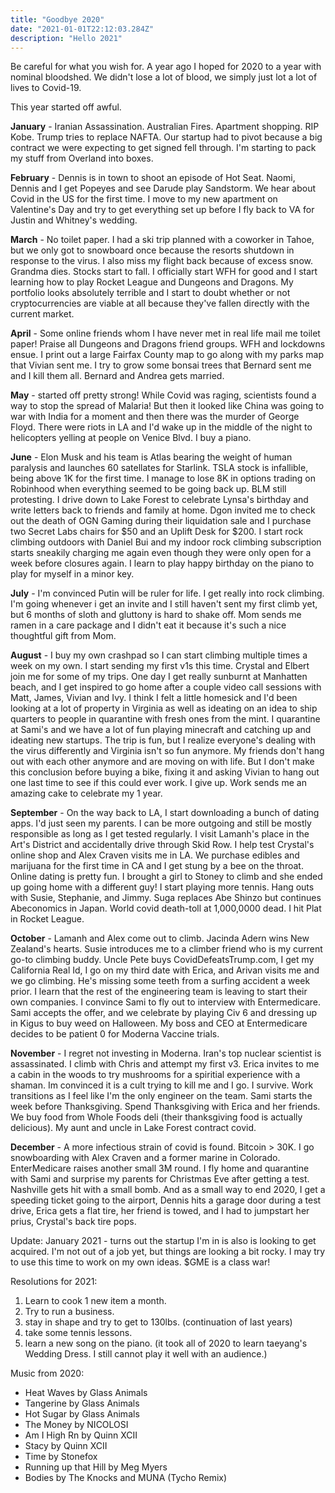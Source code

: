 ```yaml
---
title: "Goodbye 2020"
date: "2021-01-01T22:12:03.284Z"
description: "Hello 2021"
---
```


Be careful for what you wish for. A year ago I hoped for 2020 to a year with nominal bloodshed. We didn't lose a lot of blood, we simply just lot a lot of lives to Covid-19.

This year started off awful.

__January__ - Iranian Assassination. Australian Fires. Apartment shopping. RIP Kobe. Trump tries to replace NAFTA. Our startup had to pivot because a big contract we were expecting to get signed fell through. I'm starting to pack my stuff from Overland into boxes.


__February__ - Dennis is in town to shoot an episode of Hot Seat. Naomi, Dennis and I get Popeyes and see Darude play Sandstorm. We hear about Covid in the US for the first time. I move to my new apartment on Valentine's Day and try to get everything set up before I fly back to VA for Justin and Whitney's wedding.


__March__ -  No toilet paper. I had a ski trip planned with a coworker in Tahoe, but we only got to snowboard once because the resorts shutdown in response to the virus. I also miss my flight back because of excess snow. Grandma dies. Stocks start to fall. I officially start WFH for good and I start learning how to play Rocket League and Dungeons and Dragons. My portfolio looks absolutely terrible and I start to doubt whether or not cryptocurrencies are viable at all because they've fallen directly with the current market.


__April__ - Some online friends whom I have never met in real life mail me toilet paper! Praise all Dungeons and Dragons friend groups. WFH and lockdowns ensue. I print out a large Fairfax County map to go along with my parks map that Vivian sent me. I try to grow some bonsai trees that Bernard sent me and I kill them all. Bernard and Andrea gets married.


__May__ - started off pretty strong! While Covid was raging, scientists found a way to stop the spread of Malaria! But then it looked like China was going to war with India for a moment and then there was the murder of George Floyd. There were riots in LA and I'd wake up in the middle of the night to helicopters yelling at people on Venice Blvd. I buy a piano.


__June__ - Elon Musk and his team is Atlas bearing the weight of human paralysis and launches 60 satellates for Starlink. TSLA stock is infallible, being above 1K for the first time. I manage to lose 8K in options trading on Robinhood when everything seemed to be going back up. BLM still protesting. I drive down to Lake Forest to celebrate Lynsa's birthday and write letters back to friends and family at home. Dgon invited me to check out the death of OGN Gaming during their liquidation sale and I purchase two Secret Labs chairs for $50 and an Uplift Desk for $200. I start rock climbing outdoors with Daniel Bui and my indoor rock climbing subscription starts sneakily charging me again even though they were only open for a week before closures again. I learn to play happy birthday on the piano to play for myself in a minor key.


__July__ - I'm convinced Putin will be ruler for life. I get really into rock climbing. I'm going whenever i get an invite and I still haven't sent my first climb yet, but 6 months of sloth and gluttony is hard to shake off. Mom sends me ramen in a care package and I didn't eat it because it's such a nice thoughtful gift from Mom.


__August__ - I buy my own crashpad so I can start climbing multiple times a week on my own. I start sending my first v1s this time. Crystal and Elbert join me for some of my trips. One day I get really sunburnt at Manhatten beach, and I get inspired to go home after a couple video call sessions with Matt, James, Vivian and Ivy. I think I felt a little homesick and I'd been looking at a lot of property in Virginia as well as ideating on an idea to ship quarters to people in quarantine with fresh ones from the mint. I quarantine at Sami's and we have a lot of fun playing minecraft and catching up and ideating new startups. The trip is fun, but I realize everyone's dealing with the virus differently and Virginia isn't so fun anymore. My friends don't hang out with each other anymore and are moving on with life. But I don't make this conclusion before buying a bike, fixing it and asking Vivian to hang out one last time to see if this could ever work. I give up. Work sends me an amazing cake to celebrate my 1 year.


__September__ - On the way back to LA, I start downloading a bunch of dating apps. I'd just seen my parents. I can be more outgoing and still be mostly responsible as long as I get tested regularly. I visit Lamanh's place in the Art's District and accidentally drive through Skid Row. I help test Crystal's online shop and Alex Craven visits me in LA. We purchase edibles and marijuana for the first time in CA and I get stung by a bee on the throat. Online dating is pretty fun. I brought a girl to Stoney to climb and she ended up going home with a different guy! I start playing more tennis. Hang outs with Susie, Stephanie, and Jimmy. Suga replaces Abe Shinzo but continues Abeconomics in Japan. World covid death-toll at 1,000,0000 dead. I hit Plat in Rocket League.


__October__ - Lamanh and Alex come out to climb. Jacinda Adern wins New Zealand's hearts. Susie introduces me to a climber friend who is my current go-to climbing buddy. Uncle Pete buys CovidDefeatsTrump.com, I get my California Real Id, I go on my third date with Erica, and Arivan visits me and we go climbing. He's missing some teeth from a surfing accident a week prior. I learn that the rest of the engineering team is leaving to start their own companies. I convince Sami to fly out to interview with Entermedicare. Sami accepts the offer, and we celebrate by playing Civ 6 and dressing up in Kigus to buy weed on Halloween. My boss and CEO at Entermedicare decides to be patient 0 for Moderna Vaccine trials.


__November__ - I regret not investing in Moderna. Iran's top nuclear scientist is assassinated. I climb with Chris and attempt my first v3. Erica invites to me a cabin in the woods to try mushrooms for a spiritial experience with a shaman. Im convinced it is a cult trying to kill me and I go. I survive. Work transitions as I feel like I'm the only engineer on the team. Sami starts the week before Thanksgiving. Spend Thanksgiving with Erica and her friends. We buy food from Whole Foods deli (their thanksgiving food is actually delicious). My aunt and uncle in Lake Forest contract covid.


__December__ - A more infectious strain of covid is found. Bitcoin > 30K. I go snowboarding with Alex Craven and a former marine in Colorado. EnterMedicare raises another small 3M round. I fly home and quarantine with Sami and surprise my parents for Christmas Eve after getting a test. Nashville gets hit with a small bomb. And as a small way to end 2020, I get a speeding ticket going to the airport, Dennis hits a garage door during a test drive, Erica gets a flat tire, her friend is towed, and I had to jumpstart her prius, Crystal's back tire pops.


Update: January 2021 - turns out the startup I'm in is also is looking to get acquired. I'm not out of a job yet, but things are looking a bit rocky. I may try to use this time to work on my own ideas. $GME is a class war!

Resolutions for 2021:
1. Learn to cook 1 new item a month.
2. Try to run a business.
3. stay in shape and try to get to 130lbs. (continuation of last years)
4. take some tennis lessons.
5. learn a new song on the piano. (it took all of 2020 to learn taeyang's Wedding Dress. I still cannot play it well with an audience.)

Music from 2020:

- Heat Waves by Glass Animals
- Tangerine by Glass Animals
- Hot Sugar by Glass Animals
- The Money by NICOLOSI
- Am I High Rn by Quinn XCII
- Stacy by Quinn XCII
- Time by Stonefox
- Running up that Hill by Meg Myers
- Bodies by The Knocks and MUNA (Tycho Remix)